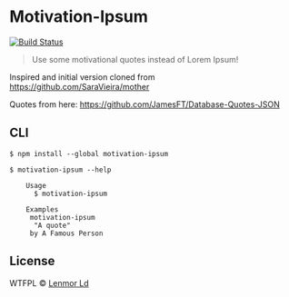 # Motivation-Ipsum

[![Build Status](https://travis-ci.com/lenmorld/motivation-ipsum.svg?branch=master)](https://travis-ci.com/lenmorld/motivation-ipsum)

> Use some motivational quotes instead of Lorem Ipsum!

Inspired and initial version cloned from https://github.com/SaraVieira/mother

Quotes from here: https://github.com/JamesFT/Database-Quotes-JSON

## CLI

```
$ npm install --global motivation-ipsum
```

```
$ motivation-ipsum --help

	Usage
	  $ motivation-ipsum

	Examples
     motivation-ipsum
	  "A quote"
     by A Famous Person
```

## License

WTFPL © [Lenmor Ld](http://lenmorld.github.io)
